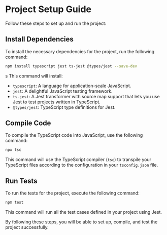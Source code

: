 # Project Setup Guide

Follow these steps to set up and run the project:

## Install Dependencies

To install the necessary dependencies for the project, run the following command:

```bash
npm install typescript jest ts-jest @types/jest --save-dev
```

s
This command will install:

- `typescript`: A language for application-scale JavaScript.
- `jest`: A delightful JavaScript testing framework.
- `ts-jest`: A Jest transformer with source map support that lets you use Jest to test projects written in TypeScript.
- `@types/jest`: TypeScript type definitions for Jest.

## Compile Code

To compile the TypeScript code into JavaScript, use the following command:

```bash
npx tsc
```

This command will use the TypeScript compiler (`tsc`) to transpile your TypeScript files according to the configuration in your `tsconfig.json` file.

## Run Tests

To run the tests for the project, execute the following command:

```bash
npm test
```

This command will run all the test cases defined in your project using Jest.

By following these steps, you will be able to set up, compile, and test the project successfully.
